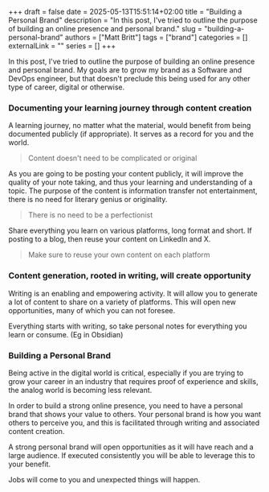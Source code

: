 +++ 
draft = false
date = 2025-05-13T15:51:14+02:00
title = "Building a Personal Brand"
description = "In this post, I've tried to outline the purpose of building an online presence and personal brand."
slug = "building-a-personal-brand"
authors = ["Matt Britt"]
tags = ["brand"]
categories = []
externalLink = ""
series = []
+++

In this post, I've tried to outline the purpose of building an online presence and personal brand.  My goals are to grow my brand as a Software and DevOps engineer, but that doesn't preclude this being used for any other type of career, digital or otherwise. 
### Documenting your learning journey through content creation

A learning journey, no matter what the material, would benefit from being documented publicly (if appropriate). It serves as a record for you and the world.

> Content doesn't need to be complicated or original

As you are going to be posting your content publicly, it will improve the quality of your note taking, and thus your learning and understanding of a topic. The purpose of the content is information transfer not entertainment, there is no need for literary genius or originality. 

> There is no need to be a perfectionist

Share everything you learn on various platforms, long format and short. If posting to a blog, then reuse your content on LinkedIn and X.

> Make sure to reuse your own content on each platform

### Content generation, rooted in writing, will create opportunity

Writing is an enabling and empowering activity. It will allow you to generate a lot of content to share on a variety of platforms. This will open new opportunities, many of which you can not foresee.

Everything starts with writing, so take personal notes for everything you learn or consume. (Eg in Obsidian)

### Building a Personal Brand

Being active in the digital world is critical, especially if you are trying to grow your career in an industry that requires proof of experience and skills, the analog world is becoming less relevant.

In order to build a strong online presence, you need to have a personal brand that shows your value to others. Your personal brand is how you want others to perceive you, and this is facilitated through writing and associated content creation.

A strong personal brand will open opportunities as it will have reach and a large audience.  If executed consistently you will be able to leverage this to your benefit. 

Jobs will come to you and unexpected things will happen.
